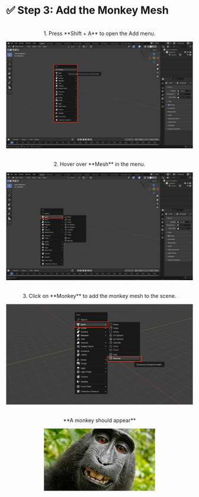 # ✅ Step 3: Add the Monkey Mesh

<br />
<center> 1. Press **Shift + A** to open the Add menu.<center>

![Blender Screenshot](assets/Screenshot_Open_Shift_A_Menu.png)

<br />
<center> 2. Hover over **Mesh** in the menu.<center>

![Blender Screenshot](assets/Screenshot_Mesh_Menu.png)


<br />
<center> 3. Click on **Monkey** to add the monkey mesh to the scene.<center>

![Blender Screenshot](assets/Screenshot_Create_Monkey.png)


<br />
<center> **A monkey should appear** <center>

![Blender Screenshot](assets/monke.jpeg)

